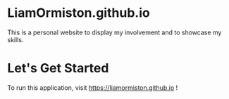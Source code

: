 # LiamOrmiston.github.io
This is a personal website to display my involvement and to showcase my skills.


# Let's Get Started

To run this application, visit https://liamormiston.github.io !
